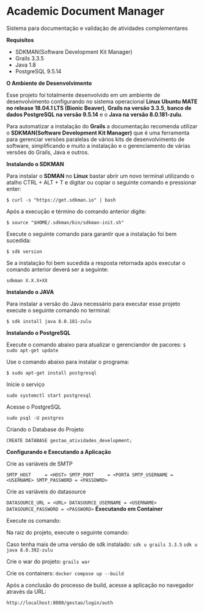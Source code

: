 # Academic Document Manager
Sistema para documentação e validação de atividades complementares

**Requisitos**

- SDKMAN(Software Development Kit Manager)
- Grails 3.3.5
- Java 1.8
- PostgreSQL 9.5.14

**O Ambiente de Desenvolvimento**

Esse projeto foi totalmente desenvolvido em um ambiente de desenvolvimento configurando no sistema operacional **Linux Ubuntu MATE no release 18.04.1 LTS (Bionic Beaver)**, **Grails na versão 3.3.5**, **banco de dados PostgreSQL na versão 9.5.14** e o **Java na versão 8.0.181-zulu**.

Para automatizar a instalação do **Grails** a documentação recomenda utilizar o **SDKMAN(Software Development Kit Manager)** que é uma ferramenta para gerenciar versões paralelas de vários kits de desenvolvimento de software, simplificando e muito a instalação e o gerenciamento de várias versões do Grails, Java e outros.

**Instalando o SDKMAN**

Para instalar o **SDMAN** no **Linux** bastar abrir  um novo terminal utilizando o atalho CTRL + ALT + T e digitar ou copiar o seguinte comando e pressionar enter:

`$ curl -s "https://get.sdkman.io" | bash`

Após a execução e término do comando anterior digite:

`$ source "$HOME/.sdkman/bin/sdkman-init.sh"`

Execute o seguinte comando para garantir que a instalação foi bem sucedida:

`$ sdk version`

Se a instalação foi bem sucedida a resposta retornada após executar o comando anterior deverá ser a seguinte:

`sdkman X.X.X+XX`

**Instalando o JAVA**

Para instalar a versão do Java necessário para executar esse projeto execute o seguinte comando no terminal:

`$ sdk install java 8.0.181-zulu`

**Instalando o PostgreSQL**

Execute o comando abaixo para atualizar o gerenciandor de pacores:
`$ sudo apt-get update`

Use o comando abaixo para instalar o programa:

`$ sudo apt-get install postgresql`

Inicie o serviço

`sudo systemctl start postgresql`

Acesse o PostgreSQL

`sudo psql -U postgres`

Criando o Database do Projeto

`CREATE DATABASE gestao_atividades_development;`

**Configurando e Executando a Aplicação**

Crie as variáveis de SMTP

`
SMTP_HOST     = <HOST>
SMTP_PORT     = <PORTA
SMTP_USERNAME = <USERNAME>
SMTP_PASSWORD = <PASSOWRD>
`

Crie as variáveis do datasource

`
DATASOURCE_URL = <URL>
DATASOURCE_USERNAME = <USERNAME>
DATASOURCE_PASSWORD = <PASSWORD>
`
**Executando em Container**

Execute os comando: 

Na raiz do projeto, execute o seguinte comando:

Caso tenha mais de uma versão de sdk instalado:
`sdk u grails 3.3.5`
`sdk u java 8.0.392-zulu`

Crie o war do projeto:
`grails war`

Crie os containers:
`docker compose up --build`

Após a conclusão do processo de build, acesse a aplicação no navegador através da URL:

`http://localhost:8080/gestao/login/auth`
